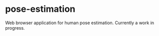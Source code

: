 # pose-estimation

Web browser application for human pose estimation. Currently a work in progress.
